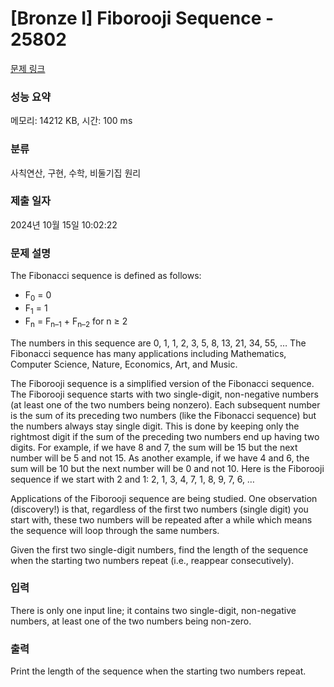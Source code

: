 # [Bronze I] Fiborooji Sequence - 25802 

[문제 링크](https://www.acmicpc.net/problem/25802) 

### 성능 요약

메모리: 14212 KB, 시간: 100 ms

### 분류

사칙연산, 구현, 수학, 비둘기집 원리

### 제출 일자

2024년 10월 15일 10:02:22

### 문제 설명

<p>The Fibonacci sequence is defined as follows:</p>

<ul>
	<li>F<sub>0</sub> = 0</li>
	<li>F<sub>1</sub> = 1</li>
	<li>F<sub>n</sub> = F<sub>n–1</sub> + F<sub>n–2</sub> for n ≥ 2</li>
</ul>

<p>The numbers in this sequence are 0, 1, 1, 2, 3, 5, 8, 13, 21, 34, 55, … The Fibonacci sequence has many applications including Mathematics, Computer Science, Nature, Economics, Art, and Music.</p>

<p>The Fiborooji sequence is a simplified version of the Fibonacci sequence. The Fiborooji sequence starts with two single-digit, non-negative numbers (at least one of the two numbers being nonzero). Each subsequent number is the sum of its preceding two numbers (like the Fibonacci sequence) but the numbers always stay single digit. This is done by keeping only the rightmost digit if the sum of the preceding two numbers end up having two digits. For example, if we have 8 and 7, the sum will be 15 but the next number will be 5 and not 15. As another example, if we have 4 and 6, the sum will be 10 but the next number will be 0 and not 10. Here is the Fiborooji sequence if we start with 2 and 1: 2, 1, 3, 4, 7, 1, 8, 9, 7, 6, …</p>

<p>Applications of the Fiborooji sequence are being studied. One observation (discovery!) is that, regardless of the first two numbers (single digit) you start with, these two numbers will be repeated after a while which means the sequence will loop through the same numbers.</p>

<p>Given the first two single-digit numbers, find the length of the sequence when the starting two numbers repeat (i.e., reappear consecutively).</p>

### 입력 

 <p>There is only one input line; it contains two single-digit, non-negative numbers, at least one of the two numbers being non-zero.</p>

### 출력 

 <p>Print the length of the sequence when the starting two numbers repeat.</p>

